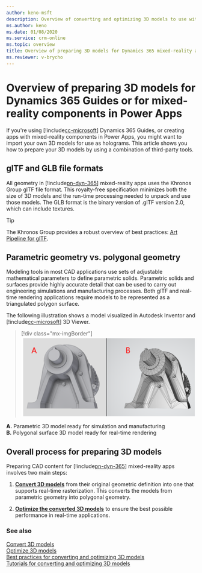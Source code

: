 ```yaml
---
author: keno-msft
description: Overview of converting and optimizing 3D models to use with Dynamics 365 mixed-reality applications  
ms.author: keno
ms.date: 01/08/2020
ms.service: crm-online
ms.topic: overview
title: Overview of preparing 3D models for Dynamics 365 mixed-reality applications such as Dynamics 365 Guides
ms.reviewer: v-brycho
---
```


# Overview of preparing 3D models for Dynamics 365 Guides or for mixed-reality components in Power Apps

If you're using [!include[cc-microsoft](../../includes/cc-microsoft.md)] Dynamics 365 Guides, or creating apps with mixed-reality components in Power Apps, you might want to import your own 3D models for use as holograms. This article shows you how to prepare your 3D models by using a combination of third-party tools.

## glTF and GLB file formats
All geometry in [!include[pn-dyn-365](../../includes/pn-dyn-365.md)] mixed-reality apps uses the Khronos Group glTF file format. This royalty-free specification minimizes both the size of 3D models and the run-time processing needed to unpack and use those models. The GLB format is the binary version of .glTF version 2.0, which can include textures.

> [!TIP]
> The Khronos Group provides a robust overview of best practices: [Art Pipeline for glTF](https://aka.ms/glTFbestpractices).

## Parametric geometry vs. polygonal geometry

Modeling tools in most CAD applications use sets of adjustable mathematical parameters to define parametric solids. Parametric solids and surfaces provide highly accurate detail that can be used to carry out engineering simulations and manufacturing processes. Both glTF and real-time rendering applications require models to be represented as a triangulated polygon surface.

The following illustration shows a model visualized in Autodesk Inventor and [!include[cc-microsoft](../../includes/cc-microsoft.md)] 3D Viewer.
> [!div class="mx-imgBorder"]
> ![Parametric versus polygonal geometry](media/compare-geometry.PNG "Parametric versus polygonal geometry")

**A.**	Parametric 3D model ready for simulation and manufacturing<br>
**B.**	Polygonal surface 3D model ready for real-time rendering

## Overall process for preparing 3D models

Preparing CAD content for [!include[pn-dyn-365](../../includes/pn-dyn-365.md)] mixed-reality apps involves two main steps: 

1.	[**Convert 3D models**](convert-models.md) from their original geometric definition into one that supports real-time rasterization. This converts the models from parametric geometry into polygonal geometry.

2.	[**Optimize the converted 3D models**](optimize-models.md) to ensure the best possible performance in real-time applications.

### See also
[Convert 3D models](convert-models.md)<br>
[Optimize 3D models](optimize-models.md)<br>
[Best practices for converting and optimizing 3D models](best-practices.md)<br>
[Tutorials for converting and optimizing 3D models](tutorials-overview.md)<br>
